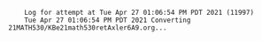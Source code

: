        Log for attempt at Tue Apr 27 01:06:54 PM PDT 2021 (11997)
        Tue Apr 27 01:06:54 PM PDT 2021 Converting 21MATH530/KBe21math530retAxler6A9.org...
